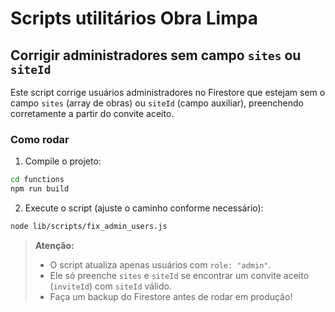 # Scripts utilitários Obra Limpa

## Corrigir administradores sem campo `sites` ou `siteId`

Este script corrige usuários administradores no Firestore que estejam sem o campo `sites` (array de obras) ou `siteId` (campo auxiliar), preenchendo corretamente a partir do convite aceito.

### Como rodar

1. Compile o projeto:

```bash
cd functions
npm run build
```

2. Execute o script (ajuste o caminho conforme necessário):

```bash
node lib/scripts/fix_admin_users.js
```

> **Atenção:**
> - O script atualiza apenas usuários com `role: "admin"`.
> - Ele só preenche `sites` e `siteId` se encontrar um convite aceito (`inviteId`) com `siteId` válido.
> - Faça um backup do Firestore antes de rodar em produção! 
